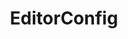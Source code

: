 ---
codehost: https://github.com/editorconfig
logohandle: editorconfig
sort: editorconfig
title: EditorConfig
twitter: https://x.com/EditorConfig
website: https://editorconfig.org/
---